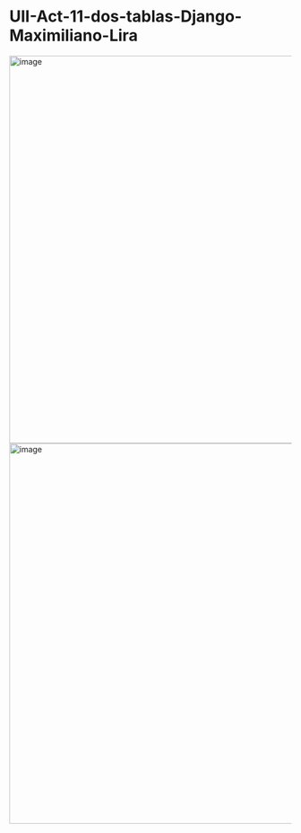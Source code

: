 # UII-Act-11-dos-tablas-Django-Maximiliano-Lira
<img width="1346" height="691" alt="image" src="https://github.com/user-attachments/assets/398a299a-a732-4e56-b76a-c853af16279a" />
<img width="1366" height="678" alt="image" src="https://github.com/user-attachments/assets/586c47bd-ced6-4d5f-85eb-0dbd74fdaac0" />
